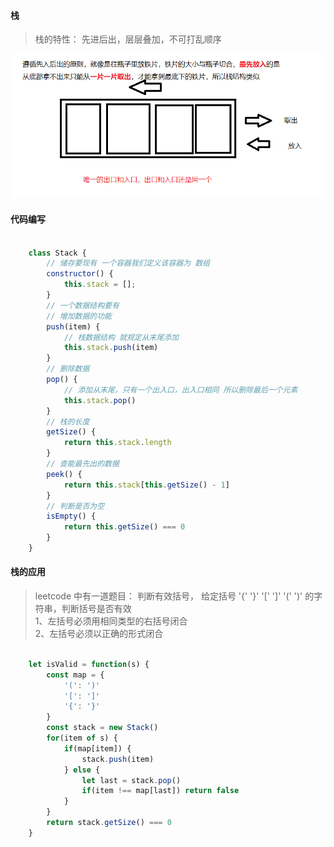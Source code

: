 #### 栈
> 栈的特性： 先进后出，层层叠加，不可打乱顺序

![](../../assets/linerData/stack.png)

#### 代码编写

```js

    class Stack {
        // 储存要现有 一个容器我们定义该容器为 数组
        constructor() {
            this.stack = [];
        }
        // 一个数据结构要有
        // 增加数据的功能
        push(item) {
            // 栈数据结构 就规定从末尾添加
            this.stack.push(item)
        }
        // 删除数据
        pop() {
            // 添加从末尾，只有一个出入口，出入口相同 所以删除最后一个元素
            this.stack.pop()
        }
        // 栈的长度
        getSize() {
            return this.stack.length
        }
        // 查能最先出的数据
        peek() {
            return this.stack[this.getSize() - 1]
        }
        // 判断是否为空
        isEmpty() {
            return this.getSize() === 0
        }
    }


```


#### 栈的应用
> leetcode 中有一道题目： 判断有效括号， 给定括号 '{' '}'  '[' ']'  '(' ')' 的字符串，判断括号是否有效 <br />
> 1、左括号必须用相同类型的右括号闭合 <br />
> 2、左括号必须以正确的形式闭合

```js

    let isValid = function(s) {
        const map = {
            '(': ')'
            '[': ']'
            '{': '}'
        }
        const stack = new Stack()
        for(item of s) {
            if(map[item]) {
                stack.push(item)
            } else {
                let last = stack.pop()
                if(item !== map[last]) return false
            }
        }
        return stack.getSize() === 0
    }

```

